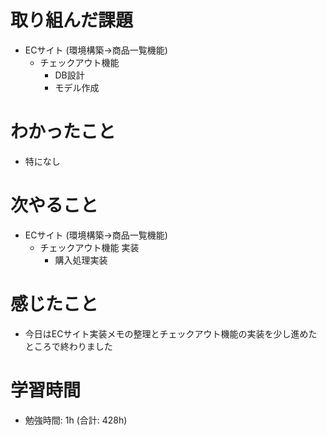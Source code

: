 # 取り組んだ課題 
+ ECサイト (環境構築->商品一覧機能)
  + チェックアウト機能 
    + DB設計
    + モデル作成
# わかったこと 
+ 特になし
# 次やること
+ ECサイト (環境構築->商品一覧機能)
  + チェックアウト機能 実装
    + 購入処理実装
# 感じたこと
+ 今日はECサイト実装メモの整理とチェックアウト機能の実装を少し進めたところで終わりました
# 学習時間  
+ 勉強時間: 1h (合計: 428h)



